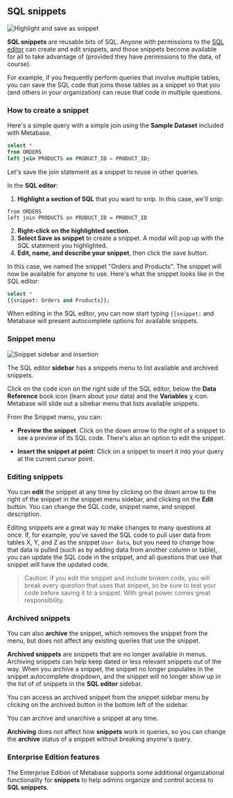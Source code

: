 ## SQL snippets

![Highlight and save as snippet](./images/sql-snippets/highlight_and_save_as_snippet.gif)

**SQL snippets** are reusable bits of SQL. Anyone with permissions to the [SQL editor](writing-sql.md) can create and edit snippets, and those snippets become available for all to take advantage of (provided they have permissions to the data, of course).

For example, if you frequently perform queries that involve multiple tables, you can save the SQL code that joins those tables as a snippet so that you (and others in your organization) can reuse that code in multiple questions.

### How to create a snippet

Here's a simple query with a simple join using the **Sample Dataset** included with Metabase.

```sql
select *
from ORDERS
left join PRODUCTS on PRODUCT_ID = PRODUCT_ID;
```

Let's save the join statement as a snippet to reuse in other queries.

In the **SQL editor**:
 
1. **Highlight a section of SQL** that you want to snip. In this case, we'll snip:
```
from ORDERS 
left join PRODUCTS on PRODUCT_ID = PRODUCT_ID
```

2. **Right-click on the highlighted section**.
3. **Select Save as snippet** to create a snippet. A modal will pop up with the SQL statement you highlighted. 
4. **Edit, name, and describe your snippet**, then click the save button.

In this case, we named the snippet "Orders and Products". The snippet will now be available for anyone to use. Here's what the snippet looks like in the SQL editor:

```sql
select * 
{{snippet: Orders and Products}};
```

When editing in the SQL editor, you can now start typing `{{snippet:` and Metabase will present autocomplete options for available snippets.

### Snippet menu

![Snippet sidebar and insertion](./images/sql-snippets/snippet_sidebar_and_insertion.gif)

The SQL editor **sidebar** has a snippets menu to list available and archived snippets.

Click on the code icon on the right side of the SQL editor, below the **Data Reference** book icon (learn about your data) and the **Variables** χ icon. Metabase will slide out a sibebar menu that lists available snippets.

From the Snippet menu, you can:


- **Preview the snippet**. Click on the down arrow to the right of a snippet to see a preview of its SQL code. There's also an option to edit the snippet.

- **Insert the snippet at point**: Click on a snippet to insert it into your query at the current cursor point.

### Editing snippets

You can **edit** the snippet at any time by clicking on the down arrow to the right of the snippet in the snippet menu sidebar, and clicking on the **Edit** button. You can change the SQL code, snippet name, and snippet description.

Editing snippets are a great way to make changes to many questions at once. If, for example, you've saved the SQL code to pull user data from tables X, Y, and Z as the snippet `User Data`, but you need to change how that data is pulled (such as by adding data from another column or table), you can update the SQL code in the snippet, and all questions that use that snippet will have the updated code. 

> Caution: if you edit the snippet and include broken code, you will break every question that uses that snippet, so be sure to test your code before saving it to a snippet. With great power comes great responsibility.

### Archived snippets

You can also **archive** the snippet, which removes the snippet from the menu, but does not affect any existing queries that use the snippet.

**Archived snippets** are snippets that are no longer available in menus. Archiving snippets can help keep dated or less relevant snippets out of the way. When you archive a snippet, the snippet no longer populates in the snippet autocomplete dropdown, and the snippet will no longer show up in the list of of snippets in the **SQL editor** sidebar.

You can access an archived snippet from the snippet sidebar menu by clicking on the archived button in the bottom left of the sidebar.

You can archive and unarchive a snippet at any time.

**Archiving** does _not_ affect how **snippets** work in queries, so you can change the **archive** status of a snippet without breaking anyone's query.

### Enterprise Edition features

The Enterprise Edition of Metabase supports some additional organizational functionality for **snippets** to help admins organize and control access to **SQL snippets**.

